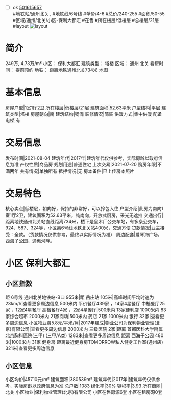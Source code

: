 - [ ] ok [501615657](https://bj.5i5j.com/ershoufang/501615657.html)  
 #地铁站/通州北关 ,  #地铁线/6号线
#单价/4-6 #总价/240-255 #面积/50-55   #区域/通州/北关/小区-保利大都汇 #在售 #所在楼层/低楼层 #总楼层/21层 #layout 
![layout](http://image2a.5i5j.com/bdir/layout/51805.jpg_P5.jpg) 
# 简介 
 249万,  4.73万/m² 
小区： 保利大都汇
建筑类型： 塔楼
区域： 通州 北关
看房时间： 提前预约
地铁： 距离地铁通州北关734米 地图
# 基本信息 
 房屋户型|1室1厅2卫
所在楼层|低楼层/21层
建筑面积|52.63平米
户型结构|平层
建筑类型|塔楼
房屋朝向|南
建筑结构|钢混
装修情况|简装
供暖方式|集中供暖
配备电梯|有
# 交易信息 
 发布时间|2021-08-04
建筑年代|2017年|建筑年代仅供参考，实际房龄以政府信息为准
产权性质|商品房
规划用途|普通住宅
上次交易|2021-07-20
购房年限|不满两年
共有情况|单独所有
抵押情况|无
房本备件|已上传房本照片
# 交易特色 
 核心卖点|低楼层，朝向好，保持的非常好，可以拎包入住
户型介绍|此房为南向1室1厅2卫，建筑面积为52.63平米，纯南向，开放式厨房，采光无遮挡
交通出行|距离地铁通州北关站直线距离734米，楼下是皇木厂公交车站，有多条公交车，924、587、324等，小区离6号线地铁北关站400米，交通方便
贷款情况|业主接受：全款。（贷款情况仅供参考，最终以实际情况为准）
周边配套|爱琴海广场，西海子公园，通惠河畔。
# 小区 保利大都汇
## 小区指数 
 距 6号线 通州北关地铁站-B口 955米|距 岳庄站 105米|高峰时间平均时速为23km/h|查看更多周边信息
500米内 平价餐厅439家 ，14家4星餐厅
中档餐厅25家 ，12家4星餐厅
高档餐厅4家 ，2家4星餐厅|500米内 13家便利店
1000米内 83家综合超市
2000米内 21家商场|500米内 药店 21家
1000米内 银行 32家|查看更多周边信息
小区物业费5.8元/平米/月|2017年建成|物业公司为保利物业管理(北京)有限公司|查看更多周边信息
2000米内 三级医院 2家|距离 首都医科大学附属北京胸科医院(三甲) (三甲/A类) 1283米|查看更多周边信息
距离 西海子公园 480米|1000米内 31家 健身房
距离最近健身房TOMORROW私人健身工作室(通州店) 321米|查看更多周边信息
## 小区信息 
 小区均价|45710元/m²
建筑面积|380539m²
建筑年代|2017年|建筑年代仅供参考，实际房龄以政府信息为准
总户数|1083
绿化率|30%
容积率|3.93
所在商圈|北关
小区物业|保利物业管理(北京)有限公司
小区在售房源6套
小区在租房源0套
